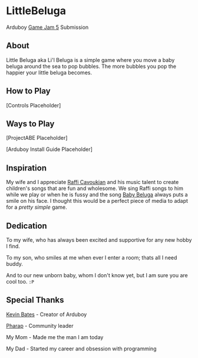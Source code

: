 # LittleBeluga
Arduboy [Game Jam 5](https://community.arduboy.com/t/game-jam-5-pretty-simple/9067) Submission

## About

Little Beluga aka Li'l Beluga is a simple game where you move a baby beluga around the sea to pop bubbles. The more bubbles you pop the happier your little beluga becomes.

## How to Play

[Controls Placeholder]

## Ways to Play

[ProjectABE Placeholder]

[Arduboy Install Guide Placeholder]

## Inspiration

My wife and I appreciate [Raffi Cavoukian](https://en.wikipedia.org/wiki/Raffi) and his music talent to create children's songs that are fun and wholesome. We sing Raffi songs to him while we play or when he is fussy and the song [Baby Beluga](https://www.youtube.com/watch?v=CDx9zqDpSik) always puts a smile on his face. I thought this would be a perfect piece of media to adapt for a *pretty simple* game.

## Dedication

To my wife, who has always been excited and supportive for any new hobby I find. 

To my son, who smiles at me when ever I enter a room; thats all I need buddy. 

And to our new unborn baby, whom I don't know yet, but I am sure you are cool too. `:P`

## Special Thanks

[Kevin Bates](https://twitter.com/bateskecom) - Creator of Arduboy

[Pharap](https://community.arduboy.com/u/pharap/summary) - Community leader

My Mom - Made me the man I am today

My Dad - Started my career and obsession with programming
